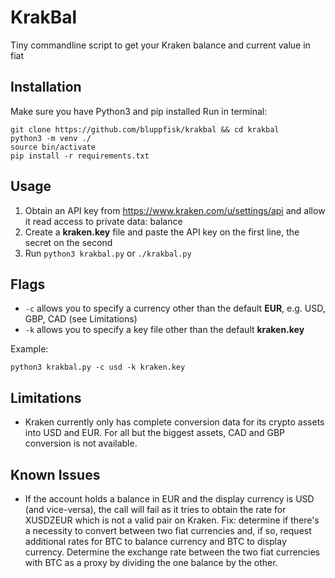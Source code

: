 # KrakBal
Tiny commandline script to get your Kraken balance and current value in fiat

## Installation
Make sure you have Python3 and pip installed
Run in terminal:
```
git clone https://github.com/bluppfisk/krakbal && cd krakbal
python3 -m venv ./
source bin/activate
pip install -r requirements.txt
```

## Usage
1. Obtain an API key from https://www.kraken.com/u/settings/api and allow it read access to private data: balance
2. Create a **kraken.key** file and paste the API key on the first line, the secret on the second
3. Run `python3 krakbal.py` or `./krakbal.py`

## Flags
* `-c` allows you to specify a currency other than the default **EUR**, e.g. USD, GBP, CAD (see Limitations)
* `-k` allows you to specify a key file other than the default **kraken.key**

Example:

`python3 krakbal.py -c usd -k kraken.key`

## Limitations
* Kraken currently only has complete conversion data for its crypto assets into USD and EUR. For all but the biggest assets, CAD and GBP conversion is not available.

## Known Issues
* If the account holds a balance in EUR and the display currency is USD (and vice-versa), the call will fail as it tries to obtain the rate for XUSDZEUR which is not a valid pair on Kraken. Fix: determine if there's a necessity to convert between two fiat currencies and, if so, request additional rates for BTC to balance currency and BTC to display currency. Determine the exchange rate between the two fiat currencies with BTC as a proxy by dividing the one balance by the other.
